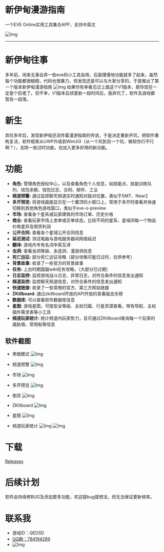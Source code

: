 # 新伊甸漫游指南
一个EVE Online实用工具集合APP，支持中英文

![Img](https://github.com/qedsd/TheGuideToTheNewEden/blob/master/Img/zh/Home_Light.png?raw=true?raw=true)

---

# 新伊甸往事

多年前，闲来无事会弄一些eve的小工具自用，后面慢慢地功能就多了起来，虽然每个功能都很粗糙，代码也很暴力，但发现还是可以与大家分享的，于是推出了第一个版本新伊甸漫游指南
![Img](https://github.com/qedsd/TheGuideToTheNewEden/blob/master/Img/homeV1.jpg?raw=true?raw=true)
如果你有幸看见过上面这个V1版本，那你现在一定是个巨佬了。但不幸，V1版本后续更新一段时间后，我弃坑了，软件及游戏都暂告一段落。

# 新生
弃坑多年后，发现新伊甸还流传着漫游指南的传说，于是决定重新开坑，把软件重构复活，软件框架从UWP升级到WinUI3（从一个坑到另一个坑，微软你行不行啊？），去除一些过时功能，也加入更多好用的新功能。

# 功能
- **角色:** 管理角色授权中心，以及查看角色个人信息，如技能点、技能训练队列、钱包余额、钱包日志、合同、邮件、工业
- **频道预警:** 通过监控聊天频道实时通知对敌对位置，类似于SMT、Near2
- **多开预览:** 将游戏画面显示在一个置顶的小窗口上，常用于多开时查看并快速切换到其他角色游戏窗口，类似于eve-o-preview
- **市场:** 查看各个星系或玩家建筑的市场订单、历史价格
- **商业:** 查看玩家市场上卖单或买单状态，比较不同的星系、星域间每一个物品价格差异及倒货利润
- **公开合同:** 查看各个星域公开合同信息
- **延迟测试:** 测试电脑与游戏服务器间网络延迟
- **翻译:** 游戏内专有名词中英互译
- **虫洞:** 查看虫洞等级、永连洞、漫游洞信息
- **死亡远征:** 部分死亡远征攻略（部分攻略可能已过时，仅供参考）
- **背景故事:** 收录了一些官方的背景故事
- **任务:** 上古时期国服wiki任务攻略，（大部分已过期）
- **日志监控:** 监控游戏战斗日志、异常日志，对符合条件的信息发出通知
- **频道监控:** 监控聊天频道信息，对符合条件的信息发出通知
- **快速链接:** 收录了一些常用的官方、第三方网站链接
- **ZKillboard:** 通过zkillboard开放的API开放的青春版击杀榜
- **数据库:** 可以查看软件数据库信息
- **星图:** 游戏星图，可按安全等级、主权归属、行星资源查看，带有导航、主权插件需求表等小工具
- **频道玩家统计:** 统计频道内玩家势力，且可通过ZKillboard查询每一个玩家的威胁值、常用船等信息

## 软件截图
- 黑暗模式
  ![Img](https://github.com/qedsd/TheGuideToTheNewEden/blob/master/Img/zh/Home_Dark.png?raw=true?raw=true)
  
- 频道预警
  ![Img](https://github.com/qedsd/TheGuideToTheNewEden/blob/master/Img/zh/ChannelIntel.png?raw=true?raw=true)

- 市场
  ![Img](https://github.com/qedsd/TheGuideToTheNewEden/blob/master/Img/zh/Market.png?raw=true?raw=true)

- 多开预览
  ![Img](https://github.com/qedsd/TheGuideToTheNewEden/blob/master/Img/zh/Overview.png?raw=true?raw=true)

- 倒货
  ![Img](https://github.com/qedsd/TheGuideToTheNewEden/blob/master/Img/zh/Scalper.png?raw=true?raw=true)

- ZKillboard
  ![Img](https://github.com/qedsd/TheGuideToTheNewEden/blob/master/Img/zh/ZKB.png?raw=true?raw=true)

- 星图
  ![Img](https://github.com/qedsd/TheGuideToTheNewEden/blob/master/Img/zh/Map.png?raw=true?raw=true)

- 频道玩家统计
  ![Img](https://github.com/qedsd/TheGuideToTheNewEden/blob/master/Img/zh/ChannelScan_Statistics.png?raw=true?raw=true)
  ![Img](https://github.com/qedsd/TheGuideToTheNewEden/blob/master/Img/zh/ChannelScan_Detail.png?raw=true?raw=true)


# 下载
[Releases](https://github.com/qedsd/TheGuideToTheNewEden/releases)

# 后续计划
软件会持续修BUG及添加更多功能，欢迎提bug提想法，但无法保证更新频率。

# 联系我
- 游戏ID：QEDSD
- [QQ群：784194289](https://jq.qq.com/?_wv=1027&k=m8Ttv1DX)
- ![Img](https://github.com/qedsd/TheGuideToTheNewEden/blob/master/Img/qq.jpg?raw=true?raw=true)
